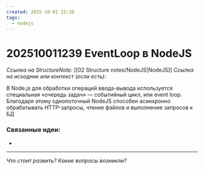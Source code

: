 ```yaml
---
created: 2025-10-01 12:39
tags:
  - nodejs
---
```

# 202510011239 EventLoop в NodeJS

*Ссылка на StructureNote:* [[02 Structure notes/NodeJS|NodeJS]]
*Ссылка на исходник или контекст (если есть):* 

В Node.js для обработки операций ввода-вывода используется специальная «очередь задач» — событийный цикл, или event loop. Благодаря этому однопоточный NodeJS способен асинхронно обрабатывать HTTP-запросы, чтение файлов и выполнение запросов к БД

### Связанные идеи:

* 
---

*Что стоит развить? Какие вопросы возникли?*
